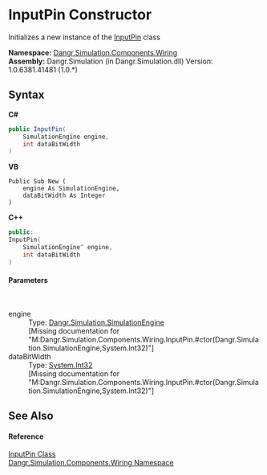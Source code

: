 # InputPin Constructor 
 

Initializes a new instance of the <a href="T_Dangr_Simulation_Components_Wiring_InputPin">InputPin</a> class

**Namespace:**&nbsp;<a href="N_Dangr_Simulation_Components_Wiring">Dangr.Simulation.Components.Wiring</a><br />**Assembly:**&nbsp;Dangr.Simulation (in Dangr.Simulation.dll) Version: 1.0.6381.41481 (1.0.*)

## Syntax

**C#**<br />
``` C#
public InputPin(
	SimulationEngine engine,
	int dataBitWidth
)
```

**VB**<br />
``` VB
Public Sub New ( 
	engine As SimulationEngine,
	dataBitWidth As Integer
)
```

**C++**<br />
``` C++
public:
InputPin(
	SimulationEngine^ engine, 
	int dataBitWidth
)
```


#### Parameters
&nbsp;<dl><dt>engine</dt><dd>Type: <a href="T_Dangr_Simulation_SimulationEngine">Dangr.Simulation.SimulationEngine</a><br />\[Missing <param name="engine"/> documentation for "M:Dangr.Simulation.Components.Wiring.InputPin.#ctor(Dangr.Simulation.SimulationEngine,System.Int32)"\]</dd><dt>dataBitWidth</dt><dd>Type: <a href="http://msdn2.microsoft.com/en-us/library/td2s409d" target="_blank">System.Int32</a><br />\[Missing <param name="dataBitWidth"/> documentation for "M:Dangr.Simulation.Components.Wiring.InputPin.#ctor(Dangr.Simulation.SimulationEngine,System.Int32)"\]</dd></dl>

## See Also


#### Reference
<a href="T_Dangr_Simulation_Components_Wiring_InputPin">InputPin Class</a><br /><a href="N_Dangr_Simulation_Components_Wiring">Dangr.Simulation.Components.Wiring Namespace</a><br />
